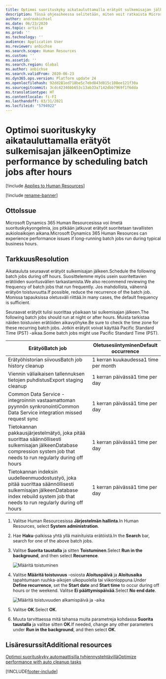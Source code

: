 ```yaml
---
title: Optimoi suorituskyky aikatauluttamalla erätyöt sulkemisajan jälkeen
description: Tässä ohjeaiheessa selitetään, miten voit ratkaista Microsoftin Dynamics 365 Human Resourcesin suorituskykyongelmia aikatauluttamalla pitkään jatkuvia erätöitä sulkemisajan jälkeen.
author: andreabichsel
ms.date: 06/23/2020
ms.topic: article
ms.prod: ''
ms.technology: ''
audience: Application User
ms.reviewer: anbichse
ms.search.scope: Human Resources
ms.custom: ''
ms.assetid: ''
ms.search.region: Global
ms.author: anbichse
ms.search.validFrom: 2020-06-23
ms.dyn365.ops.version: Platform update 24
ms.openlocfilehash: 92dd281ed718be5c7ebd843d015c108ee121f30a
ms.sourcegitcommit: 3cdc42346bb653c13ab33a7142dbb7969f1f6dda
ms.translationtype: HT
ms.contentlocale: fi-FI
ms.lasthandoff: 03/31/2021
ms.locfileid: "5794922"
---
```

# <a name="optimize-performance-by-scheduling-batch-jobs-after-hours"></a><span data-ttu-id="e45fe-103">Optimoi suorituskyky aikatauluttamalla erätyöt sulkemisajan jälkeen</span><span class="sxs-lookup"><span data-stu-id="e45fe-103">Optimize performance by scheduling batch jobs after hours</span></span>

[!include [Applies to Human Resources](../includes/applies-to-hr.md)]

[!include [rename-banner](~/includes/cc-data-platform-banner.md)]

## <a name="issue"></a><span data-ttu-id="e45fe-104">Otto</span><span class="sxs-lookup"><span data-stu-id="e45fe-104">Issue</span></span>

<span data-ttu-id="e45fe-105">Microsoft Dynamics 365 Human Resourcesissa voi ilmetä suorituskykyongelmia, jos pitkään jatkuvat erätyöt suoritetaan tavallisten aukioloaikojen aikana.</span><span class="sxs-lookup"><span data-stu-id="e45fe-105">Microsoft Dynamics 365 Human Resources can experience performance issues if long-running batch jobs run during typical business hours.</span></span>

## <a name="resolution"></a><span data-ttu-id="e45fe-106">Tarkkuus</span><span class="sxs-lookup"><span data-stu-id="e45fe-106">Resolution</span></span>

<span data-ttu-id="e45fe-107">Aikatauluta seuraavat erätyöt sulkemisajan jälkeen.</span><span class="sxs-lookup"><span data-stu-id="e45fe-107">Schedule the following batch jobs during off hours.</span></span> <span data-ttu-id="e45fe-108">Suosittelemme myös usein suoritettavien erätöiden suoritusvälien tarkastamista.</span><span class="sxs-lookup"><span data-stu-id="e45fe-108">We also recommend reviewing the frequency of batch jobs that run frequently.</span></span> <span data-ttu-id="e45fe-109">Jos mahdollista, vähennä erätyön toistuvuutta.</span><span class="sxs-lookup"><span data-stu-id="e45fe-109">If possible, reduce the recurrence of the batch job.</span></span> <span data-ttu-id="e45fe-110">Monissa tapauksissa oletusväli riittää.</span><span class="sxs-lookup"><span data-stu-id="e45fe-110">In many cases, the default frequency is sufficient.</span></span>

<span data-ttu-id="e45fe-111">Seuraavat erätyöt tulisi suorittaa yöaikaan tai sulkemisajan jälkeen.</span><span class="sxs-lookup"><span data-stu-id="e45fe-111">The following batch jobs should run at night or after hours.</span></span> <span data-ttu-id="e45fe-112">Muista tarkistaa näiden toistuvien erätöiden aikavyöhyke.</span><span class="sxs-lookup"><span data-stu-id="e45fe-112">Be sure to check the time zone for these recurring batch jobs.</span></span> <span data-ttu-id="e45fe-113">Jotkin erätyöt voivat käyttää Pacific Standard Time (PST) -aikaa.</span><span class="sxs-lookup"><span data-stu-id="e45fe-113">Some batch jobs might use Pacific Standard Time (PST).</span></span>

| <span data-ttu-id="e45fe-114">Erätyö</span><span class="sxs-lookup"><span data-stu-id="e45fe-114">Batch job</span></span> | <span data-ttu-id="e45fe-115">Oletusesiintyminen</span><span class="sxs-lookup"><span data-stu-id="e45fe-115">Default occurrence</span></span> |
| --- | --- |
| <span data-ttu-id="e45fe-116">Erätyöhistorian siivous</span><span class="sxs-lookup"><span data-stu-id="e45fe-116">Batch job history cleanup</span></span> | <span data-ttu-id="e45fe-117">1 kerran kuukaudessa</span><span class="sxs-lookup"><span data-stu-id="e45fe-117">1 time per month</span></span> |
| <span data-ttu-id="e45fe-118">Viennin väliaikaisen tallennuksen tietojen puhdistus</span><span class="sxs-lookup"><span data-stu-id="e45fe-118">Export staging cleanup</span></span> | <span data-ttu-id="e45fe-119">1 kerran päivässä</span><span class="sxs-lookup"><span data-stu-id="e45fe-119">1 time per day</span></span> |
| <span data-ttu-id="e45fe-120">Common Data Service -integroinnin vastaamattoman pyynnön synkronointi</span><span class="sxs-lookup"><span data-stu-id="e45fe-120">Common Data Service integration missed request sync</span></span> | <span data-ttu-id="e45fe-121">1 kerran päivässä</span><span class="sxs-lookup"><span data-stu-id="e45fe-121">1 time per day</span></span> |
| <span data-ttu-id="e45fe-122">Tietokannan pakkausjärjestelmätyö, joka pitää suorittaa säännöllisesti sulkemisajan jälkeen</span><span class="sxs-lookup"><span data-stu-id="e45fe-122">Database compression system job that needs to run regularly during off hours</span></span> | <span data-ttu-id="e45fe-123">1 kerran päivässä</span><span class="sxs-lookup"><span data-stu-id="e45fe-123">1 time per day</span></span> |
| <span data-ttu-id="e45fe-124">Tietokannan indeksin uudelleenmuodostustyö, joka pitää suorittaa säännöllisesti sulkemisajan jälkeen</span><span class="sxs-lookup"><span data-stu-id="e45fe-124">Database index rebuild system job that needs to run regularly during off hours</span></span> | <span data-ttu-id="e45fe-125">1 kerran päivässä</span><span class="sxs-lookup"><span data-stu-id="e45fe-125">1 time per day</span></span> |

1. <span data-ttu-id="e45fe-126">Valitse Human Resourcesissa **Järjestelmän hallinta**.</span><span class="sxs-lookup"><span data-stu-id="e45fe-126">In Human Resources, select **System administration**.</span></span>

2. <span data-ttu-id="e45fe-127">Hae **Haku**-palkissa yhtä yllä mainituista erätöistä.</span><span class="sxs-lookup"><span data-stu-id="e45fe-127">In the **Search** bar, search for one of the above batch jobs.</span></span>

3. <span data-ttu-id="e45fe-128">Valitse **Suorita taustalla** ja sitten **Toistuminen**.</span><span class="sxs-lookup"><span data-stu-id="e45fe-128">Select **Run in the background**, and then select **Recurrence**.</span></span>

   ![Määritä toistuminen](media/talent-batch-history-cleanup-recurrence.png)

4. <span data-ttu-id="e45fe-130">Valitse **Määritä toistuvuus** -osiosta **Aloituspäivä** ja **Aloitusaika** tapahtumaan ruuhka-aikojen ulkopuolella tai viikonloppuna.</span><span class="sxs-lookup"><span data-stu-id="e45fe-130">Under **Define recurrence**, set the **Start date** and **Start time** to occur during off hours or the weekend.</span></span> <span data-ttu-id="e45fe-131">Valitse **Ei päättymispäivää**.</span><span class="sxs-lookup"><span data-stu-id="e45fe-131">Select **No end date**.</span></span> 

   ![Määritä toistuvuuden alkamispäivä ja -aika](media/talent-batch-history-cleanup-define-recurrence.png)

5. <span data-ttu-id="e45fe-133">Valitse **OK**.</span><span class="sxs-lookup"><span data-stu-id="e45fe-133">Select **OK**.</span></span>

6. <span data-ttu-id="e45fe-134">Muuta tarvittaessa mitä tahansa muita parametreja kohdassa **Suorita taustalla** ja valitse sitten **OK**.</span><span class="sxs-lookup"><span data-stu-id="e45fe-134">If needed, change any other parameters under **Run in the background**, and then select **OK**.</span></span>

## <a name="additional-resources"></a><span data-ttu-id="e45fe-135">Lisäresurssit</span><span class="sxs-lookup"><span data-stu-id="e45fe-135">Additional resources</span></span>

[<span data-ttu-id="e45fe-136">Optimoi suorituskyky automaattisilla tyhjennystehtävillä</span><span class="sxs-lookup"><span data-stu-id="e45fe-136">Optimize performance with auto cleanup tasks</span></span>](hr-admin-troubleshooting-batch-history.md)


[!INCLUDE[footer-include](../includes/footer-banner.md)]